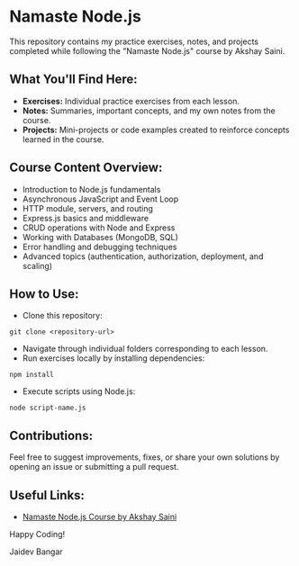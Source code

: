 Namaste Node.js
===============

This repository contains my practice exercises, notes, and projects completed while following the "Namaste Node.js" course by Akshay Saini.

## What You'll Find Here:

- **Exercises:** Individual practice exercises from each lesson.
- **Notes:** Summaries, important concepts, and my own notes from the course.
- **Projects:** Mini-projects or code examples created to reinforce concepts learned in the course.

## Course Content Overview:

- Introduction to Node.js fundamentals
- Asynchronous JavaScript and Event Loop
- HTTP module, servers, and routing
- Express.js basics and middleware
- CRUD operations with Node and Express
- Working with Databases (MongoDB, SQL)
- Error handling and debugging techniques
- Advanced topics (authentication, authorization, deployment, and scaling)

## How to Use:

- Clone this repository:
```
git clone <repository-url>
```

- Navigate through individual folders corresponding to each lesson.
- Run exercises locally by installing dependencies:
```
npm install
```
- Execute scripts using Node.js:
```
node script-name.js
```

## Contributions:
Feel free to suggest improvements, fixes, or share your own solutions by opening an issue or submitting a pull request.

## Useful Links:
- [Namaste Node.js Course by Akshay Saini](https://namastedev.com/learn/namaste-node)

Happy Coding!

Jaidev Bangar


